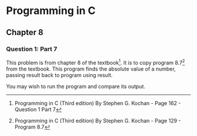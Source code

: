 # Programming in C
## Chapter 8
### Question 1: Part 7

This problem is from chapter 8 of the textbook[^1]. It is to copy program 8.7[^2] from the textbook. This program finds the absolute value of a number, passing result back to program using result.

You may wish to run the program and compare its output.


[^1]: Programming in C (Third edition) By Stephen G. Kochan - Page 162 - Question 1 Part 7
[^2]: Programming in C (Third edition) By Stephen G. Kochan - Page 129 - Program 8.7